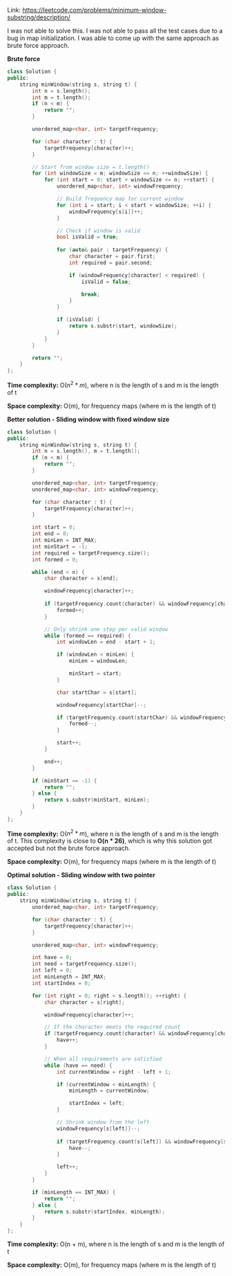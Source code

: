 Link: https://leetcode.com/problems/minimum-window-substring/description/

I was not able to solve this. I was not able to pass all the test cases due to a bug in map initialization. I was able to come up with the same approach as brute force approach.

**Brute force**

```cpp
class Solution {
public:
    string minWindow(string s, string t) {
        int n = s.length();
        int m = t.length();
        if (n < m) {
            return "";
        } 

        unordered_map<char, int> targetFrequency;

        for (char character : t) {
            targetFrequency[character]++;
        }

        // Start from window size = t.length()
        for (int windowSize = m; windowSize <= n; ++windowSize) {
            for (int start = 0; start + windowSize <= n; ++start) {
                unordered_map<char, int> windowFrequency;

                // Build frequency map for current window
                for (int i = start; i < start + windowSize; ++i) {
                    windowFrequency[s[i]]++;
                }

                // Check if window is valid
                bool isValid = true;
                
                for (auto& pair : targetFrequency) {
                    char character = pair.first;
                    int required = pair.second;

                    if (windowFrequency[character] < required) {
                        isValid = false;

                        break;
                    }
                }

                if (isValid) {
                    return s.substr(start, windowSize);
                }
            }
        }

        return "";
    }
};
```

**Time complexity:** O($n^{2} * m$), where n is the length of s and m is the length of t

**Space complexity:** O(m), for frequency maps (where m is the length of t)

**Better solution - Sliding window with fixed window size**

```cpp
class Solution {
public:
    string minWindow(string s, string t) {
        int n = s.length(), m = t.length();
        if (n < m) {
            return "";
        }

        unordered_map<char, int> targetFrequency;
        unordered_map<char, int> windowFrequency;

        for (char character : t) {
            targetFrequency[character]++;
        }

        int start = 0;
        int end = 0;
        int minLen = INT_MAX;
        int minStart = -1;
        int required = targetFrequency.size();
        int formed = 0;

        while (end < n) {
            char character = s[end];

            windowFrequency[character]++;
            
            if (targetFrequency.count(character) && windowFrequency[character] == targetFrequency[character]) {
                formed++;
            }

            // Only shrink one step per valid window
            while (formed == required) {
                int windowLen = end - start + 1;

                if (windowLen < minLen) {
                    minLen = windowLen;

                    minStart = start;
                }

                char startChar = s[start];

                windowFrequency[startChar]--;

                if (targetFrequency.count(startChar) && windowFrequency[startChar] < targetFrequency[startChar]) {
                    formed--;
                }

                start++;
            }

            end++;
        }

        if (minStart == -1) {
            return "";
        } else {
            return s.substr(minStart, minLen);
        }
    }
};
```

**Time complexity:** O($n^{2} * m$), where n is the length of s and m is the length of t. This complexity is close to **O(n * 26)**, which is why this solution got accepted but not the brute force approach.

**Space complexity:** O(m), for frequency maps (where m is the length of t)

**Optimal solution - Sliding window with two pointer**

```cpp
class Solution {
public:
    string minWindow(string s, string t) {
        unordered_map<char, int> targetFrequency;

        for (char character : t) {
            targetFrequency[character]++;
        }

        unordered_map<char, int> windowFrequency;

        int have = 0;
        int need = targetFrequency.size();
        int left = 0;
        int minLength = INT_MAX;
        int startIndex = 0;

        for (int right = 0; right < s.length(); ++right) {
            char character = s[right];

            windowFrequency[character]++;

            // If the character meets the required count
            if (targetFrequency.count(character) && windowFrequency[character] == targetFrequency[character]) {
                have++;
            }

            // When all requirements are satisfied
            while (have == need) {
                int currentWindow = right - left + 1;

                if (currentWindow < minLength) {
                    minLength = currentWindow;

                    startIndex = left;
                }

                // Shrink window from the left
                windowFrequency[s[left]]--;
                
                if (targetFrequency.count(s[left]) && windowFrequency[s[left]] < targetFrequency[s[left]]) {
                    have--;
                }

                left++;
            }
        }

        if (minLength == INT_MAX) {
            return "";
        } else {
            return s.substr(startIndex, minLength);
        }
    }
};
```

**Time complexity:** O(n + m), where n is the length of s and m is the length of t

**Space complexity:** O(m), for frequency maps (where m is the length of t)